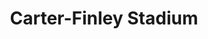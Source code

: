 ---
events:
- building: Carter-Finley Stadium
  categories: carter-finley-stadium
  description: Ted Brown becomes the first African American named an All-American
    in football. In 2012 he was inducted into the NC State Athletics Hall of Fame.
  event_decade: '1970'
  event_id: '17'
  excerpt: Ted Brown becomes the first African American named an All-American in football.
    In 2012 he was inducted into the NC State Athletics Hall of Fame.
  image id (orig): 0009158
  image_caption: N. C. State football player Ted Brown running with football
  image_id: 0009158
  image_link: https://d.lib.ncsu.edu/collections/catalog/0009158
  start_date: 01/01/1978
  title: First African American football All-American
  year: '1978'
- audio_id: sa-rwb-024
  building: Carter-Finley Stadium
  categories: carter-finley-stadium
  description: Kedrick Lowery was elected Leader of the Pack (which had replaced the
    homecoming queen competition). Lowery was the first African American male to be
    honored with the title. Lowery was a member of Omega Psi Phi Fraternity and Alpha
    Kappa Psi Professional Business Fraternity.
  event_decade: '1990'
  event_id: '59'
  excerpt: Kedrick Lowery was elected Leader of the Pack (which had replaced the homecoming
    queen competition). Lowery was the first African American male to be honored with
    the title. Lowery was a member of Omega Psi Phi Fraternity and Alpha Kappa Psi
    Professional Business Fraternity.
  image id (orig): 0011599
  image_caption: Aerial view of Carter-Finley stadium during a football game
  image_id: 0011599
  image_link: https://d.lib.ncsu.edu/collections/catalog/0011599
  redirect_from: /events/44/index.html
  start_date: 01/01/1991
  title: First African American Male Voted Leader of The Pack
  year: '1991'
- audio_id: sa-rwb-014
  building: Carter-Finley Stadium
  categories: carter-finley-stadium
  description: Mary Evelyn Porterfield was elected as the first African American Miss
    NCSU. In an interview with the Technician following her selection as homecoming
    queen, Porterfield stated, "If I had been the first black homecoming queen ever
    at a university of this size, I think it would have weighed much more heavily
    on my emotions, but to me, by this time, it seems as ordinary as would have been
    any selection. I think State is three years behind in the trend . . . I realize
    that this is a victory for the blacks on campus, and particularly for the black
    female."
  event_decade: '1970'
  event_id: '67'
  excerpt: Mary Evelyn Porterfield was elected as the first African American Miss
    NCSU. In an interview with the Technician following her selection as homecoming
    queen, Porterfield stated, "If I had been the first black homecoming queen ever
    at a university of this size, I think it would have weighed much more heavily
    on my emotions, but to me, by this time, it seems as ordinary as would have been
    any selection. I think State is three years behind in the trend . . . I realize
    that this is a victory for the blacks on campus, and particularly for the black
    female."
  image id (orig): ua023_024-001-bx0013-023-001
  image_caption: Mary Porterfield, Miss Wolfpack 1971
  image_id: ua023_024-001-bx0013-023-001
  image_link: https://d.lib.ncsu.edu/collections/catalog/ua023_024-001-bx0013-023-001
  redirect_from: /events/36/index.html
  start_date: 01/01/1970
  title: First African American Miss NCSU
  year: '1970'
- building: Carter-Finley Stadium
  categories: carter-finley-stadium
  description: Willie Burden and Charley Young became the first African Americans
    to receive football scholarships as incoming freshmen.
  event_decade: '1970'
  event_id: '76'
  excerpt: Willie Burden and Charley Young became the first African Americans to receive
    football scholarships as incoming freshmen.
  image id (orig): ua023_004-005-am0032-000-027
  image_caption: Willie Burden, North Carolina State running back, 1971-1973
  image_id: ua023_004-005-am0032-000-027
  image_link: https://d.lib.ncsu.edu/collections/catalog/ua023_004-005-am0032-000-027
  redirect_from: /events/24/index.html
  start_date: 1/1/1970
  title: First African American Recipients of Full Football Scholarships
  year: '1970'
- audio_id: sa-rwb-012
  building: Carter-Finley Stadium
  categories: carter-finley-stadium
  description: Clyde Chesney became the first African American to receive a football
    scholarship.
  event_decade: '1960'
  event_id: '80'
  excerpt: Clyde Chesney became the first African American to receive a football scholarship.
  image id (orig): ua023_004-005-am0033-000-011
  image_caption: Clyde Chesney, North Carolina State defensive linebacker, 1969-1971
  image_id: ua023_004-005-am0033-000-011
  image_link: https://d.lib.ncsu.edu/collections/catalog/ua023_004-005-am0033-000-011
  redirect_from: /events/20/index.html
  start_date: 01/01/1969
  title: First African American Football Scholarship Recipient
  year: '1969'
- audio_id: sa-rwb-007
  building: Carter-Finley Stadium
  categories: carter-finley-stadium
  description: Marcus Martin became the first African American player to join the
    football team.
  event_decade: '1960'
  event_id: '83'
  excerpt: Marcus Martin became the first African American player to join the football
    team.
  image id (orig): ua023_004-005-am0038-000-028
  image_caption: Marcus Martin, North Carolina State defensive back, 1967-1969
  image_id: ua023_004-005-am0038-000-028
  image_link: https://d.lib.ncsu.edu/collections/catalog/ua023_004-005-am0038-000-028
  redirect_from: /events/17/index.html
  start_date: 1/1/1967
  title: First African American Football Player
  year: '1967'
lat: '35.800804'
layout: post
leafleticon: /demostite/assets/leaflet/img/group.svg
lng: '-78.719482'
order: 34
permalink: places/carter-finley-stadium/
place: carter-finley-stadium
route:
  code: Ok
  routes:
  - distance: 5726.263
    duration: 4056.579
    geometry:
      coordinates:
      - - -78.718299
        - 35.801533
      - - -78.718335
        - 35.801571
      - - -78.71854
        - 35.801771
      - - -78.718806
        - 35.801996
      - - -78.719041
        - 35.802204
      - - -78.718899
        - 35.802302
      - - -78.718742
        - 35.802401
      - - -78.718612
        - 35.802342
      - - -78.71852
        - 35.802329
      - - -78.718398
        - 35.802313
      - - -78.718225
        - 35.80232
      - - -78.717749
        - 35.802338
      - - -78.717684
        - 35.802341
      - - -78.717518
        - 35.802347
      - - -78.717466
        - 35.802349
      - - -78.717245
        - 35.802358
      - - -78.717084
        - 35.802364
      - - -78.716921
        - 35.802359
      - - -78.716643
        - 35.802355
      - - -78.715796
        - 35.802442
      - - -78.715099
        - 35.802514
      - - -78.71474
        - 35.802516
      - - -78.714509
        - 35.802518
      - - -78.713651
        - 35.802489
      - - -78.711939
        - 35.802435
      - - -78.711543
        - 35.802422
      - - -78.711097
        - 35.802407
      - - -78.710745
        - 35.802372
      - - -78.710319
        - 35.802329
      - - -78.709532
        - 35.802134
      - - -78.709428
        - 35.802108
      - - -78.709119
        - 35.802016
      - - -78.708932
        - 35.80196
      - - -78.708894
        - 35.801949
      - - -78.708802
        - 35.801933
      - - -78.708463
        - 35.801876
      - - -78.708297
        - 35.801867
      - - -78.707876
        - 35.801844
      - - -78.707819
        - 35.801844
      - - -78.707325
        - 35.801817
      - - -78.70736
        - 35.80138
      - - -78.707371
        - 35.801279
      - - -78.707389
        - 35.801097
      - - -78.707434
        - 35.800661
      - - -78.706654
        - 35.800524
      - - -78.706189
        - 35.800493
      - - -78.705927
        - 35.800475
      - - -78.705206
        - 35.800427
      - - -78.705092
        - 35.800419
      - - -78.705092
        - 35.800188
      - - -78.705091
        - 35.7987
      - - -78.70509
        - 35.798489
      - - -78.70509
        - 35.798111
      - - -78.705091
        - 35.797918
      - - -78.705047
        - 35.797918
      - - -78.704993
        - 35.797909
      - - -78.704993
        - 35.797798
      - - -78.704893
        - 35.79772
      - - -78.704827
        - 35.797669
      - - -78.70469
        - 35.797585
      - - -78.704665
        - 35.797571
      - - -78.704665
        - 35.797421
      - - -78.704665
        - 35.797249
      - - -78.704666
        - 35.797042
      - - -78.704666
        - 35.796833
      - - -78.704667
        - 35.796475
      - - -78.704667
        - 35.796407
      - - -78.70454
        - 35.796377
      - - -78.704394
        - 35.796356
      - - -78.704305
        - 35.796356
      - - -78.704258
        - 35.796375
      - - -78.704214
        - 35.796376
      - - -78.704157
        - 35.79637
      - - -78.704111
        - 35.796348
      - - -78.703985
        - 35.796349
      - - -78.703796
        - 35.79637
      - - -78.703773
        - 35.79627
      - - -78.703749
        - 35.796168
      - - -78.703741
        - 35.796125
      - - -78.703756
        - 35.79608
      - - -78.703773
        - 35.796055
      - - -78.703711
        - 35.796024
      - - -78.703655
        - 35.796015
      - - -78.703611
        - 35.796024
      - - -78.703567
        - 35.796033
      - - -78.703477
        - 35.795731
      - - -78.70341
        - 35.795753
      - - -78.703312
        - 35.795779
      - - -78.703219
        - 35.795769
      - - -78.703166
        - 35.795735
      - - -78.703075
        - 35.795658
      - - -78.702937
        - 35.795342
      - - -78.702059
        - 35.795481
      - - -78.701839
        - 35.795513
      - - -78.701212
        - 35.795567
      - - -78.700722
        - 35.795628
      - - -78.700151
        - 35.795675
      - - -78.699703
        - 35.795704
      - - -78.699538
        - 35.795711
      - - -78.699272
        - 35.795722
      - - -78.698637
        - 35.795738
      - - -78.6981
        - 35.79574
      - - -78.697458
        - 35.795726
      - - -78.696841
        - 35.795693
      - - -78.696735
        - 35.795687
      - - -78.69657
        - 35.795677
      - - -78.696431
        - 35.795669
      - - -78.696354
        - 35.795662
      - - -78.695835
        - 35.795615
      - - -78.695023
        - 35.795504
      - - -78.694722
        - 35.795454
      - - -78.693727
        - 35.795271
      - - -78.693712
        - 35.795268
      - - -78.693641
        - 35.795254
      - - -78.693514
        - 35.795229
      - - -78.692831
        - 35.795097
      - - -78.692129
        - 35.794962
      - - -78.691543
        - 35.794837
      - - -78.691245
        - 35.794774
      - - -78.691041
        - 35.794783
      - - -78.690892
        - 35.794754
      - - -78.690819
        - 35.794739
      - - -78.6903
        - 35.79464
      - - -78.689619
        - 35.79451
      - - -78.689572
        - 35.794501
      - - -78.689018
        - 35.794401
      - - -78.688997
        - 35.794397
      - - -78.688903
        - 35.794381
      - - -78.688805
        - 35.794363
      - - -78.68866
        - 35.794339
      - - -78.68863
        - 35.794334
      - - -78.687757
        - 35.794193
      - - -78.687589
        - 35.794166
      - - -78.687358
        - 35.794129
      - - -78.687161
        - 35.794098
      - - -78.686591
        - 35.794006
      - - -78.685716
        - 35.793865
      - - -78.685679
        - 35.793859
      - - -78.685287
        - 35.79379
      - - -78.685202
        - 35.793772
      - - -78.685115
        - 35.793749
      - - -78.685028
        - 35.793723
      - - -78.684928
        - 35.793691
      - - -78.684836
        - 35.793657
      - - -78.684748
        - 35.793623
      - - -78.684635
        - 35.793573
      - - -78.684542
        - 35.793524
      - - -78.684514
        - 35.793509
      - - -78.684381
        - 35.793431
      - - -78.684288
        - 35.793379
      - - -78.684238
        - 35.793353
      - - -78.684063
        - 35.793259
      - - -78.684044
        - 35.793249
      - - -78.68403
        - 35.793242
      - - -78.684
        - 35.793226
      - - -78.683876
        - 35.793164
      - - -78.683772
        - 35.793112
      - - -78.683639
        - 35.793041
      - - -78.683564
        - 35.793003
      - - -78.682618
        - 35.792507
      - - -78.681926
        - 35.792113
      - - -78.681701
        - 35.791981
      - - -78.681383
        - 35.791794
      - - -78.681075
        - 35.791613
      - - -78.680718
        - 35.791403
      - - -78.68049
        - 35.791269
      - - -78.680309
        - 35.791163
      - - -78.680025
        - 35.790977
      - - -78.679914
        - 35.790906
      - - -78.679787
        - 35.790826
      - - -78.679575
        - 35.790691
      - - -78.679537
        - 35.790671
      - - -78.679408
        - 35.790602
      - - -78.679294
        - 35.790513
      - - -78.679337
        - 35.790477
      - - -78.679296
        - 35.790448
      - - -78.679247
        - 35.790399
      - - -78.679216
        - 35.790356
      - - -78.679197
        - 35.790313
      - - -78.679179
        - 35.790224
      - - -78.679134
        - 35.79022
      - - -78.679085
        - 35.79021
      - - -78.679048
        - 35.790198
      - - -78.679019
        - 35.790229
      - - -78.678998
        - 35.790241
      - - -78.678981
        - 35.790246
      - - -78.678959
        - 35.790243
      - - -78.678882
        - 35.790216
      - - -78.678827
        - 35.790187
      - - -78.678582
        - 35.790068
      - - -78.678481
        - 35.790034
      - - -78.678332
        - 35.789988
      - - -78.678163
        - 35.789943
      - - -78.677873
        - 35.789879
      - - -78.677531
        - 35.789803
      - - -78.677229
        - 35.789726
      - - -78.676906
        - 35.78965
      - - -78.676487
        - 35.789549
      - - -78.676256
        - 35.789495
      - - -78.676208
        - 35.789478
      - - -78.67614
        - 35.789448
      - - -78.676092
        - 35.789406
      - - -78.67608
        - 35.789321
      - - -78.676025
        - 35.789318
      - - -78.67596
        - 35.789301
      - - -78.675911
        - 35.789284
      - - -78.675869
        - 35.789323
      - - -78.675835
        - 35.789346
      - - -78.675798
        - 35.78936
      - - -78.675665
        - 35.789363
      - - -78.675538
        - 35.789336
      - - -78.675326
        - 35.789278
      - - -78.675282
        - 35.789267
      - - -78.675143
        - 35.789235
      - - -78.675098
        - 35.789223
      - - -78.675045
        - 35.78921
      - - -78.674984
        - 35.789175
      - - -78.674696
        - 35.789106
      - - -78.674585
        - 35.789095
      - - -78.674555
        - 35.789073
      - - -78.674454
        - 35.789053
      - - -78.674337
        - 35.789032
      - - -78.673404
        - 35.788837
      - - -78.673375
        - 35.788821
      - - -78.673336
        - 35.788772
      - - -78.67333
        - 35.788744
      - - -78.673326
        - 35.788723
      - - -78.673322
        - 35.78871
      - - -78.673319
        - 35.7887
      - - -78.673311
        - 35.788691
      - - -78.67327
        - 35.788666
      - - -78.673224
        - 35.788638
      - - -78.673184
        - 35.788679
      - - -78.673156
        - 35.788689
      - - -78.673107
        - 35.788682
      - - -78.672904
        - 35.788641
      - - -78.672166
        - 35.788475
      - - -78.67207
        - 35.788458
      - - -78.671967
        - 35.78841
      - - -78.671417
        - 35.78829
      - - -78.671318
        - 35.788263
      - - -78.671238
        - 35.788234
      - - -78.670885
        - 35.788158
      - - -78.670757
        - 35.788132
      - - -78.67052
        - 35.788083
      - - -78.67017
        - 35.78799
      - - -78.670046
        - 35.78796
      - - -78.669954
        - 35.787933
      - - -78.669893
        - 35.787916
      - - -78.669783
        - 35.787885
      - - -78.669611
        - 35.78784
      - - -78.669561
        - 35.787792
      - - -78.669543
        - 35.787779
      - - -78.669507
        - 35.787765
      - - -78.669473
        - 35.787755
      - - -78.669143
        - 35.787669
      - - -78.669087
        - 35.787656
      - - -78.669065
        - 35.787643
      - - -78.669065
        - 35.787623
      - - -78.669077
        - 35.787564
      - - -78.669096
        - 35.7875
      - - -78.669163
        - 35.787278
      - - -78.669187
        - 35.787205
      - - -78.669244
        - 35.787048
      - - -78.669345
        - 35.787059
      - - -78.669361
        - 35.787063
      - - -78.669384
        - 35.787072
      - - -78.669415
        - 35.787088
      - - -78.669454
        - 35.787114
      - - -78.669481
        - 35.787129
      - - -78.669511
        - 35.787137
      - - -78.66956
        - 35.787143
      - - -78.669594
        - 35.78715
      - - -78.669725
        - 35.787176
      - - -78.669779
        - 35.787189
      - - -78.670106
        - 35.787266
      - - -78.67036
        - 35.787325
      - - -78.670412
        - 35.787336
      - - -78.670458
        - 35.787345
      - - -78.670485
        - 35.787326
      type: LineString
    legs:
    - admins:
      - iso_3166_1: US
        iso_3166_1_alpha3: USA
      distance: 5726.263
      duration: 4056.579
      steps:
      - distance: 135.264
        driving_side: right
        duration: 95.256
        geometry:
          coordinates:
          - - -78.718299
            - 35.801533
          - - -78.718335
            - 35.801571
          - - -78.71854
            - 35.801771
          - - -78.718806
            - 35.801996
          - - -78.719041
            - 35.802204
          - - -78.718899
            - 35.802302
          - - -78.718742
            - 35.802401
          type: LineString
        intersections:
        - admin_index: 0
          bearings:
          - 321
          classes:
          - restricted
          duration: 82.58
          entry:
          - true
          geometry_index: 0
          is_urban: false
          location:
          - -78.718299
          - 35.801533
          mapbox_streets_v8:
            class: service
          out: 0
          weight: 82.577
        - admin_index: 0
          bearings:
          - 52
          - 230
          classes:
          - restricted
          entry:
          - true
          - false
          geometry_index: 5
          in: 1
          is_urban: false
          location:
          - -78.718899
          - 35.802302
          mapbox_streets_v8:
            class: service
          out: 0
        maneuver:
          bearing_after: 321
          bearing_before: 0
          instruction: Walk northwest.
          location:
          - -78.718299
          - 35.801533
          type: depart
        mode: walking
        name: ''
        weight: 145.957
      - distance: 1043
        driving_side: right
        duration: 736.507
        geometry:
          coordinates:
          - - -78.718742
            - 35.802401
          - - -78.718612
            - 35.802342
          - - -78.71852
            - 35.802329
          - - -78.718398
            - 35.802313
          - - -78.718225
            - 35.80232
          - - -78.717749
            - 35.802338
          - - -78.717684
            - 35.802341
          - - -78.717518
            - 35.802347
          - - -78.717466
            - 35.802349
          - - -78.717245
            - 35.802358
          - - -78.717084
            - 35.802364
          - - -78.716921
            - 35.802359
          - - -78.716643
            - 35.802355
          - - -78.715796
            - 35.802442
          - - -78.715099
            - 35.802514
          - - -78.71474
            - 35.802516
          - - -78.714509
            - 35.802518
          - - -78.713651
            - 35.802489
          - - -78.711939
            - 35.802435
          - - -78.711543
            - 35.802422
          - - -78.711097
            - 35.802407
          - - -78.710745
            - 35.802372
          - - -78.710319
            - 35.802329
          - - -78.709532
            - 35.802134
          - - -78.709428
            - 35.802108
          - - -78.709119
            - 35.802016
          - - -78.708932
            - 35.80196
          - - -78.708894
            - 35.801949
          - - -78.708802
            - 35.801933
          - - -78.708463
            - 35.801876
          - - -78.708297
            - 35.801867
          - - -78.707876
            - 35.801844
          - - -78.707819
            - 35.801844
          - - -78.707325
            - 35.801817
          type: LineString
        intersections:
        - admin_index: 0
          bearings:
          - 117
          - 232
          duration: 15.493
          entry:
          - true
          - false
          geometry_index: 6
          in: 1
          is_urban: false
          location:
          - -78.718742
          - 35.802401
          mapbox_streets_v8:
            class: street
          out: 0
          turn_weight: 5
          weight: 20.493
        - admin_index: 0
          bearings:
          - 96
          - 288
          duration: 19.014
          entry:
          - true
          - false
          geometry_index: 8
          in: 1
          is_urban: false
          location:
          - -78.71852
          - 35.802329
          mapbox_streets_v8:
            class: street
          out: 0
          weight: 19.014
        - admin_index: 0
          bearings:
          - 87
          - 267
          duration: 30.282
          entry:
          - true
          - false
          geometry_index: 10
          in: 1
          is_urban: false
          location:
          - -78.718225
          - 35.80232
          mapbox_streets_v8:
            class: street
          out: 0
          weight: 30.282
        - admin_index: 0
          bearings:
          - 87
          - 267
          duration: 4.225
          entry:
          - true
          - false
          geometry_index: 11
          in: 1
          is_urban: false
          location:
          - -78.717749
          - 35.802338
          mapbox_streets_v8:
            class: street
          out: 0
          weight: 4.225
        - admin_index: 0
          bearings:
          - 87
          - 267
          duration: 10.563
          entry:
          - true
          - false
          geometry_index: 12
          in: 1
          is_urban: false
          location:
          - -78.717684
          - 35.802341
          mapbox_streets_v8:
            class: street
          out: 0
          weight: 10.563
        - admin_index: 0
          bearings:
          - 87
          - 267
          duration: 3.521
          entry:
          - true
          - false
          geometry_index: 13
          in: 1
          is_urban: false
          location:
          - -78.717518
          - 35.802347
          mapbox_streets_v8:
            class: street
          out: 0
          weight: 3.521
        - admin_index: 0
          bearings:
          - 87
          - 267
          duration: 14.085
          entry:
          - true
          - false
          geometry_index: 14
          in: 1
          is_urban: false
          location:
          - -78.717466
          - 35.802349
          mapbox_streets_v8:
            class: street
          out: 0
          weight: 14.085
        - admin_index: 0
          bearings:
          - 88
          - 267
          duration: 21.423
          entry:
          - true
          - false
          geometry_index: 15
          in: 1
          is_urban: false
          location:
          - -78.717245
          - 35.802358
          mapbox_streets_v8:
            class: street
          out: 0
          turn_duration: 1
          turn_weight: 1
          weight: 21.423
        - admin_index: 0
          bearings:
          - 91
          - 272
          duration: 140.437
          entry:
          - true
          - false
          geometry_index: 17
          in: 1
          is_urban: false
          location:
          - -78.716921
          - 35.802359
          mapbox_streets_v8:
            class: street
          out: 0
          turn_duration: 1
          turn_weight: 1
          weight: 140.437
        - admin_index: 0
          bearings:
          - 89
          - 270
          duration: 203.521
          entry:
          - true
          - false
          geometry_index: 21
          in: 1
          is_urban: false
          location:
          - -78.71474
          - 35.802516
          mapbox_streets_v8:
            class: street
          out: 0
          weight: 203.521
        - admin_index: 0
          bearings:
          - 92
          - 272
          duration: 50.704
          entry:
          - true
          - false
          geometry_index: 25
          in: 1
          is_urban: false
          location:
          - -78.711543
          - 35.802422
          mapbox_streets_v8:
            class: street
          out: 0
          weight: 50.704
        - admin_index: 0
          bearings:
          - 97
          - 277
          duration: 79.577
          entry:
          - true
          - false
          geometry_index: 27
          in: 1
          is_urban: false
          location:
          - -78.710745
          - 35.802372
          mapbox_streets_v8:
            class: street
          out: 0
          weight: 79.577
        - admin_index: 0
          bearings:
          - 108
          - 287
          duration: 28.169
          entry:
          - true
          - false
          geometry_index: 29
          in: 1
          is_urban: false
          location:
          - -78.709532
          - 35.802134
          mapbox_streets_v8:
            class: street
          out: 0
          weight: 28.169
        - admin_index: 0
          bearings:
          - 110
          - 290
          duration: 12.676
          entry:
          - true
          - false
          geometry_index: 31
          in: 1
          is_urban: false
          location:
          - -78.709119
          - 35.802016
          mapbox_streets_v8:
            class: street
          out: 0
          weight: 12.676
        - admin_index: 0
          bearings:
          - 104
          - 290
          duration: 8.451
          entry:
          - true
          - false
          geometry_index: 32
          in: 1
          is_urban: false
          location:
          - -78.708932
          - 35.80196
          mapbox_streets_v8:
            class: street
          out: 0
          weight: 8.451
        - admin_index: 0
          bearings:
          - 102
          - 284
          duration: 32.394
          entry:
          - true
          - false
          geometry_index: 34
          in: 1
          is_urban: false
          location:
          - -78.708802
          - 35.801933
          mapbox_streets_v8:
            class: street
          out: 0
          weight: 32.394
        - admin_index: 0
          bearings:
          - 94
          - 274
          duration: 30.282
          entry:
          - true
          - false
          geometry_index: 36
          in: 1
          is_urban: false
          location:
          - -78.708297
          - 35.801867
          mapbox_streets_v8:
            class: street
          out: 0
          weight: 30.282
        - admin_index: 0
          bearings:
          - 94
          - 273
          entry:
          - true
          - false
          geometry_index: 38
          in: 1
          is_urban: false
          location:
          - -78.707819
          - 35.801844
          mapbox_streets_v8:
            class: street
          out: 0
        maneuver:
          bearing_after: 117
          bearing_before: 52
          instruction: Turn right onto Westchase Boulevard.
          location:
          - -78.718742
          - 35.802401
          modifier: right
          type: end of road
        mode: walking
        name: Westchase Boulevard
        weight: 741.507
      - distance: 129
        driving_side: right
        duration: 90.845
        geometry:
          coordinates:
          - - -78.707325
            - 35.801817
          - - -78.70736
            - 35.80138
          - - -78.707371
            - 35.801279
          - - -78.707389
            - 35.801097
          - - -78.707434
            - 35.800661
          type: LineString
        intersections:
        - admin_index: 0
          bearings:
          - 184
          - 274
          duration: 34.507
          entry:
          - true
          - false
          geometry_index: 39
          in: 1
          is_urban: false
          location:
          - -78.707325
          - 35.801817
          mapbox_streets_v8:
            class: primary
          out: 0
          turn_weight: 5
          weight: 39.507
        - admin_index: 0
          bearings:
          - 4
          - 185
          duration: 7.746
          entry:
          - false
          - true
          geometry_index: 40
          in: 0
          is_urban: false
          location:
          - -78.70736
          - 35.80138
          mapbox_streets_v8:
            class: primary
          out: 1
          weight: 7.746
        - admin_index: 0
          bearings:
          - 5
          - 185
          duration: 14.085
          entry:
          - false
          - true
          geometry_index: 41
          in: 0
          is_urban: false
          location:
          - -78.707371
          - 35.801279
          mapbox_streets_v8:
            class: primary
          out: 1
          weight: 14.085
        - admin_index: 0
          bearings:
          - 5
          - 185
          entry:
          - false
          - true
          geometry_index: 42
          in: 0
          is_urban: false
          location:
          - -78.707389
          - 35.801097
          mapbox_streets_v8:
            class: primary
          out: 1
        maneuver:
          bearing_after: 184
          bearing_before: 94
          instruction: Turn right onto Blue Ridge Road.
          location:
          - -78.707325
          - 35.801817
          modifier: right
          type: turn
        mode: walking
        name: Blue Ridge Road
        weight: 95.845
      - distance: 214
        driving_side: right
        duration: 150.704
        geometry:
          coordinates:
          - - -78.707434
            - 35.800661
          - - -78.706654
            - 35.800524
          - - -78.706189
            - 35.800493
          - - -78.705927
            - 35.800475
          - - -78.705206
            - 35.800427
          - - -78.705092
            - 35.800419
          type: LineString
        intersections:
        - admin_index: 0
          bearings:
          - 5
          - 102
          duration: 50.704
          entry:
          - false
          - true
          geometry_index: 43
          in: 0
          is_urban: false
          location:
          - -78.707434
          - 35.800661
          mapbox_streets_v8:
            class: street_limited
          out: 1
          turn_weight: 5
          weight: 55.704
        - admin_index: 0
          bearings:
          - 95
          - 282
          duration: 29.577
          entry:
          - true
          - false
          geometry_index: 44
          in: 1
          is_urban: false
          location:
          - -78.706654
          - 35.800524
          mapbox_streets_v8:
            class: street
          out: 0
          weight: 29.578
        - admin_index: 0
          bearings:
          - 95
          - 275
          duration: 16.901
          entry:
          - true
          - false
          geometry_index: 45
          in: 1
          is_urban: false
          location:
          - -78.706189
          - 35.800493
          mapbox_streets_v8:
            class: street
          out: 0
          weight: 16.901
        - admin_index: 0
          bearings:
          - 95
          - 275
          entry:
          - true
          - false
          geometry_index: 46
          in: 1
          is_urban: false
          location:
          - -78.705927
          - 35.800475
          mapbox_streets_v8:
            class: street
          out: 0
        maneuver:
          bearing_after: 102
          bearing_before: 185
          instruction: Turn left onto William Moore Drive.
          location:
          - -78.707434
          - 35.800661
          modifier: left
          type: turn
        mode: walking
        name: William Moore Drive
        weight: 155.704
      - distance: 277
        driving_side: right
        duration: 195.07
        geometry:
          coordinates:
          - - -78.705092
            - 35.800419
          - - -78.705092
            - 35.800188
          - - -78.705091
            - 35.7987
          - - -78.70509
            - 35.798489
          - - -78.70509
            - 35.798111
          - - -78.705091
            - 35.797918
          type: LineString
        intersections:
        - admin_index: 0
          bearings:
          - 180
          - 275
          duration: 134.507
          entry:
          - true
          - false
          geometry_index: 48
          in: 1
          is_urban: false
          location:
          - -78.705092
          - 35.800419
          mapbox_streets_v8:
            class: street
          out: 0
          weight: 134.507
        - admin_index: 0
          bearings:
          - 0
          - 180
          duration: 16.197
          entry:
          - false
          - true
          geometry_index: 50
          in: 0
          is_urban: false
          location:
          - -78.705091
          - 35.7987
          mapbox_streets_v8:
            class: street
          out: 1
          weight: 16.197
        - admin_index: 0
          bearings:
          - 0
          - 180
          duration: 29.578
          entry:
          - false
          - true
          geometry_index: 51
          in: 0
          is_urban: false
          location:
          - -78.70509
          - 35.798489
          mapbox_streets_v8:
            class: street
          out: 1
          weight: 29.578
        - admin_index: 0
          bearings:
          - 0
          - 180
          entry:
          - false
          - true
          geometry_index: 52
          in: 0
          is_urban: false
          location:
          - -78.70509
          - 35.798111
          mapbox_streets_v8:
            class: street
          out: 1
        maneuver:
          bearing_after: 180
          bearing_before: 95
          instruction: Turn right to stay on William Moore Drive.
          location:
          - -78.705092
          - 35.800419
          modifier: right
          type: continue
        mode: walking
        name: William Moore Drive
        weight: 195.07
      - distance: 9
        driving_side: right
        duration: 6.338
        geometry:
          coordinates:
          - - -78.705091
            - 35.797918
          - - -78.705047
            - 35.797918
          - - -78.704993
            - 35.797909
          type: LineString
        intersections:
        - admin_index: 0
          bearings:
          - 0
          - 90
          duration: 2.817
          entry:
          - false
          - true
          geometry_index: 53
          in: 0
          is_urban: false
          location:
          - -78.705091
          - 35.797918
          mapbox_streets_v8:
            class: service
          out: 1
          turn_weight: 5
          weight: 7.817
        - admin_index: 0
          bearings:
          - 102
          - 270
          entry:
          - true
          - false
          geometry_index: 54
          in: 1
          is_urban: false
          location:
          - -78.705047
          - 35.797918
          mapbox_streets_v8:
            class: service
          out: 0
        maneuver:
          bearing_after: 90
          bearing_before: 180
          instruction: Turn left onto the walkway.
          location:
          - -78.705091
          - 35.797918
          modifier: left
          type: turn
        mode: walking
        name: ''
        weight: 11.338
      - distance: 12
        driving_side: right
        duration: 8.451
        geometry:
          coordinates:
          - - -78.704993
            - 35.797909
          - - -78.704993
            - 35.797798
          type: LineString
        intersections:
        - admin_index: 0
          bearings:
          - 180
          - 282
          entry:
          - true
          - false
          geometry_index: 55
          in: 1
          is_urban: false
          location:
          - -78.704993
          - 35.797909
          mapbox_streets_v8:
            class: service
          out: 0
        maneuver:
          bearing_after: 180
          bearing_before: 102
          instruction: Turn right onto the walkway.
          location:
          - -78.704993
          - 35.797909
          modifier: right
          type: turn
        mode: walking
        name: ''
        weight: 8.451
      - distance: 39
        driving_side: right
        duration: 28.465
        geometry:
          coordinates:
          - - -78.704993
            - 35.797798
          - - -78.704893
            - 35.79772
          - - -78.704827
            - 35.797669
          - - -78.70469
            - 35.797585
          - - -78.704665
            - 35.797571
          type: LineString
        intersections:
        - admin_index: 0
          bearings:
          - 0
          - 134
          duration: 9.155
          entry:
          - false
          - true
          geometry_index: 56
          in: 0
          is_urban: false
          location:
          - -78.704993
          - 35.797798
          mapbox_streets_v8:
            class: service
          out: 1
          weight: 9.155
        - admin_index: 0
          bearings:
          - 134
          - 314
          entry:
          - true
          - false
          geometry_index: 57
          in: 1
          is_urban: false
          location:
          - -78.704893
          - 35.79772
          mapbox_streets_v8:
            class: service
          out: 0
          turn_duration: 1
          turn_weight: 1
        maneuver:
          bearing_after: 134
          bearing_before: 180
          instruction: Turn left onto the walkway.
          location:
          - -78.704993
          - 35.797798
          modifier: left
          type: turn
        mode: walking
        name: ''
        weight: 28.465
      - distance: 246
        driving_side: right
        duration: 175.24
        geometry:
          coordinates:
          - - -78.704665
            - 35.797571
          - - -78.704665
            - 35.797421
          - - -78.704665
            - 35.797249
          - - -78.704666
            - 35.797042
          - - -78.704666
            - 35.796833
          - - -78.704667
            - 35.796475
          - - -78.704667
            - 35.796407
          - - -78.70454
            - 35.796377
          - - -78.704394
            - 35.796356
          - - -78.704305
            - 35.796356
          - - -78.704258
            - 35.796375
          - - -78.704214
            - 35.796376
          - - -78.704157
            - 35.79637
          - - -78.704111
            - 35.796348
          - - -78.703985
            - 35.796349
          - - -78.703796
            - 35.79637
          - - -78.703773
            - 35.79627
          - - -78.703749
            - 35.796168
          - - -78.703741
            - 35.796125
          - - -78.703756
            - 35.79608
          - - -78.703773
            - 35.796055
          type: LineString
        intersections:
        - admin_index: 0
          bearings:
          - 180
          - 306
          duration: 11.972
          entry:
          - true
          - false
          geometry_index: 60
          in: 1
          is_urban: false
          location:
          - -78.704665
          - 35.797571
          mapbox_streets_v8:
            class: service
          out: 0
          weight: 11.972
        - admin_index: 0
          bearings:
          - 0
          - 180
          duration: 14.38
          entry:
          - false
          - true
          geometry_index: 61
          in: 0
          is_urban: false
          location:
          - -78.704665
          - 35.797421
          mapbox_streets_v8:
            class: service
          out: 1
          turn_duration: 1
          turn_weight: 1
          weight: 14.38
        - admin_index: 0
          bearings:
          - 0
          - 180
          duration: 16.197
          entry:
          - false
          - true
          geometry_index: 62
          in: 0
          is_urban: false
          location:
          - -78.704665
          - 35.797249
          mapbox_streets_v8:
            class: service
          out: 1
          weight: 16.197
        - admin_index: 0
          bearings:
          - 0
          - 180
          duration: 16.197
          entry:
          - false
          - true
          geometry_index: 63
          in: 0
          is_urban: false
          location:
          - -78.704666
          - 35.797042
          mapbox_streets_v8:
            class: service
          out: 1
          weight: 16.197
        - admin_index: 0
          bearings:
          - 0
          - 180
          duration: 28.169
          entry:
          - false
          - true
          geometry_index: 64
          in: 0
          is_urban: false
          location:
          - -78.704666
          - 35.796833
          mapbox_streets_v8:
            class: service
          out: 1
          weight: 28.169
        - admin_index: 0
          bearings:
          - 0
          - 180
          duration: 61.972
          entry:
          - false
          - true
          geometry_index: 65
          in: 0
          is_urban: false
          location:
          - -78.704667
          - 35.796475
          mapbox_streets_v8:
            class: service
          out: 1
          weight: 61.972
        - admin_index: 0
          bearings:
          - 169
          - 262
          duration: 7.747
          entry:
          - true
          - false
          geometry_index: 75
          in: 1
          is_urban: false
          location:
          - -78.703796
          - 35.79637
          mapbox_streets_v8:
            class: service
          out: 0
          weight: 7.747
        - admin_index: 0
          bearings:
          - 169
          - 349
          entry:
          - true
          - false
          geometry_index: 76
          in: 1
          is_urban: false
          location:
          - -78.703773
          - 35.79627
          mapbox_streets_v8:
            class: service
          out: 0
          turn_duration: 1
          turn_weight: 1
        maneuver:
          bearing_after: 180
          bearing_before: 126
          instruction: Turn right onto the walkway.
          location:
          - -78.704665
          - 35.797571
          modifier: right
          type: turn
        mode: walking
        name: ''
        weight: 175.24
      - distance: 20
        driving_side: right
        duration: 14.084
        geometry:
          coordinates:
          - - -78.703773
            - 35.796055
          - - -78.703711
            - 35.796024
          - - -78.703655
            - 35.796015
          - - -78.703611
            - 35.796024
          - - -78.703567
            - 35.796033
          type: LineString
        intersections:
        - admin_index: 0
          bearings:
          - 21
          - 119
          duration: 11.268
          entry:
          - false
          - true
          geometry_index: 80
          in: 0
          is_urban: false
          location:
          - -78.703773
          - 35.796055
          mapbox_streets_v8:
            class: service
          out: 1
          weight: 11.268
        - admin_index: 0
          bearings:
          - 76
          - 267
          entry:
          - true
          - false
          geometry_index: 83
          in: 1
          is_urban: false
          location:
          - -78.703611
          - 35.796024
          mapbox_streets_v8:
            class: service
          out: 0
        maneuver:
          bearing_after: 119
          bearing_before: 201
          instruction: Turn left onto the walkway.
          location:
          - -78.703773
          - 35.796055
          modifier: left
          type: turn
        mode: walking
        name: ''
        weight: 14.084
      - distance: 35
        driving_side: right
        duration: 24.648
        geometry:
          coordinates:
          - - -78.703567
            - 35.796033
          - - -78.703477
            - 35.795731
          type: LineString
        intersections:
        - admin_index: 0
          bearings:
          - 166
          - 256
          entry:
          - true
          - false
          geometry_index: 84
          in: 1
          is_urban: false
          location:
          - -78.703567
          - 35.796033
          mapbox_streets_v8:
            class: service
          out: 0
        maneuver:
          bearing_after: 166
          bearing_before: 76
          instruction: Turn right.
          location:
          - -78.703567
          - 35.796033
          modifier: right
          type: turn
        mode: walking
        name: ''
        weight: 24.648
      - distance: 30
        driving_side: right
        duration: 21.127
        geometry:
          coordinates:
          - - -78.703477
            - 35.795731
          - - -78.70341
            - 35.795753
          - - -78.703312
            - 35.795779
          - - -78.703219
            - 35.795769
          - - -78.703166
            - 35.795735
          type: LineString
        intersections:
        - admin_index: 0
          bearings:
          - 70
          - 346
          entry:
          - true
          - false
          geometry_index: 85
          in: 1
          is_urban: false
          location:
          - -78.703477
          - 35.795731
          mapbox_streets_v8:
            class: street
          out: 0
          turn_weight: 5
        maneuver:
          bearing_after: 70
          bearing_before: 166
          instruction: Turn left onto William Moore Drive.
          location:
          - -78.703477
          - 35.795731
          modifier: left
          type: turn
        mode: walking
        name: William Moore Drive
        weight: 26.127
      - distance: 49
        driving_side: right
        duration: 34.507
        geometry:
          coordinates:
          - - -78.703166
            - 35.795735
          - - -78.703075
            - 35.795658
          - - -78.702937
            - 35.795342
          type: LineString
        intersections:
        - admin_index: 0
          bearings:
          - 141
          - 289
          entry:
          - true
          - false
          geometry_index: 89
          in: 1
          is_urban: false
          location:
          - -78.703166
          - 35.795735
          mapbox_streets_v8:
            class: street_limited
          out: 0
        maneuver:
          bearing_after: 141
          bearing_before: 109
          instruction: Keep right to stay on William Moore Drive.
          location:
          - -78.703166
          - 35.795735
          modifier: slight right
          type: fork
        mode: walking
        name: William Moore Drive
        weight: 34.507
      - distance: 101
        driving_side: right
        duration: 71.127
        geometry:
          coordinates:
          - - -78.702937
            - 35.795342
          - - -78.702059
            - 35.795481
          - - -78.701839
            - 35.795513
          type: LineString
        intersections:
        - admin_index: 0
          bearings:
          - 79
          - 340
          entry:
          - true
          - false
          geometry_index: 91
          in: 1
          is_urban: false
          location:
          - -78.702937
          - 35.795342
          mapbox_streets_v8:
            class: primary
          out: 0
          turn_weight: 5
        maneuver:
          bearing_after: 79
          bearing_before: 160
          instruction: Turn left onto Hillsborough Street/NC 54.
          location:
          - -78.702937
          - 35.795342
          modifier: left
          type: turn
        mode: walking
        name: Hillsborough Street
        ref: NC 54
        weight: 76.127
      - distance: 2156.999
        driving_side: right
        duration: 1520.013
        geometry:
          coordinates:
          - - -78.701839
            - 35.795513
          - - -78.701212
            - 35.795567
          - - -78.700722
            - 35.795628
          - - -78.700151
            - 35.795675
          - - -78.699703
            - 35.795704
          - - -78.699538
            - 35.795711
          - - -78.699272
            - 35.795722
          - - -78.698637
            - 35.795738
          - - -78.6981
            - 35.79574
          - - -78.697458
            - 35.795726
          - - -78.696841
            - 35.795693
          - - -78.696735
            - 35.795687
          - - -78.69657
            - 35.795677
          - - -78.696431
            - 35.795669
          - - -78.696354
            - 35.795662
          - - -78.695835
            - 35.795615
          - - -78.695023
            - 35.795504
          - - -78.694722
            - 35.795454
          - - -78.693727
            - 35.795271
          - - -78.693712
            - 35.795268
          - - -78.693641
            - 35.795254
          - - -78.693514
            - 35.795229
          - - -78.692831
            - 35.795097
          - - -78.692129
            - 35.794962
          - - -78.691543
            - 35.794837
          - - -78.691245
            - 35.794774
          - - -78.691041
            - 35.794783
          - - -78.690892
            - 35.794754
          - - -78.690819
            - 35.794739
          - - -78.6903
            - 35.79464
          - - -78.689619
            - 35.79451
          - - -78.689572
            - 35.794501
          - - -78.689018
            - 35.794401
          - - -78.688997
            - 35.794397
          - - -78.688903
            - 35.794381
          - - -78.688805
            - 35.794363
          - - -78.68866
            - 35.794339
          - - -78.68863
            - 35.794334
          - - -78.687757
            - 35.794193
          - - -78.687589
            - 35.794166
          - - -78.687358
            - 35.794129
          - - -78.687161
            - 35.794098
          - - -78.686591
            - 35.794006
          - - -78.685716
            - 35.793865
          - - -78.685679
            - 35.793859
          - - -78.685287
            - 35.79379
          - - -78.685202
            - 35.793772
          - - -78.685115
            - 35.793749
          - - -78.685028
            - 35.793723
          - - -78.684928
            - 35.793691
          - - -78.684836
            - 35.793657
          - - -78.684748
            - 35.793623
          - - -78.684635
            - 35.793573
          - - -78.684542
            - 35.793524
          - - -78.684514
            - 35.793509
          - - -78.684381
            - 35.793431
          - - -78.684288
            - 35.793379
          - - -78.684238
            - 35.793353
          - - -78.684063
            - 35.793259
          - - -78.684044
            - 35.793249
          - - -78.68403
            - 35.793242
          - - -78.684
            - 35.793226
          - - -78.683876
            - 35.793164
          - - -78.683772
            - 35.793112
          - - -78.683639
            - 35.793041
          - - -78.683564
            - 35.793003
          - - -78.682618
            - 35.792507
          - - -78.681926
            - 35.792113
          - - -78.681701
            - 35.791981
          - - -78.681383
            - 35.791794
          - - -78.681075
            - 35.791613
          - - -78.680718
            - 35.791403
          - - -78.68049
            - 35.791269
          - - -78.680309
            - 35.791163
          - - -78.680025
            - 35.790977
          - - -78.679914
            - 35.790906
          - - -78.679787
            - 35.790826
          - - -78.679575
            - 35.790691
          - - -78.679537
            - 35.790671
          - - -78.679408
            - 35.790602
          type: LineString
        intersections:
        - admin_index: 0
          bearings:
          - 84
          - 260
          duration: 147.183
          entry:
          - true
          - false
          geometry_index: 93
          in: 1
          is_urban: false
          location:
          - -78.701839
          - 35.795513
          mapbox_streets_v8:
            class: primary
          out: 0
          weight: 147.183
        - admin_index: 0
          bearings:
          - 87
          - 267
          duration: 202.817
          entry:
          - true
          - false
          geometry_index: 98
          in: 1
          is_urban: false
          location:
          - -78.699538
          - 35.795711
          mapbox_streets_v8:
            class: primary
          out: 0
          weight: 202.817
        - admin_index: 0
          bearings:
          - 96
          - 275
          duration: 171.127
          entry:
          - true
          - false
          geometry_index: 107
          in: 1
          is_urban: false
          location:
          - -78.696354
          - 35.795662
          mapbox_streets_v8:
            class: primary
          out: 0
          weight: 171.127
        - admin_index: 0
          bearings:
          - 104
          - 283
          duration: 174.648
          entry:
          - true
          - false
          geometry_index: 112
          in: 1
          is_urban: true
          location:
          - -78.693712
          - 35.795268
          mapbox_streets_v8:
            class: primary
          out: 0
          weight: 174.648
        - admin_index: 0
          bearings:
          - 104
          - 269
          duration: 14.789
          entry:
          - true
          - false
          geometry_index: 119
          in: 1
          is_urban: true
          location:
          - -78.691041
          - 35.794783
          mapbox_streets_v8:
            class: primary
          out: 0
          weight: 14.789
        - admin_index: 0
          bearings:
          - 103
          - 284
          duration: 33.803
          entry:
          - true
          - false
          geometry_index: 121
          in: 1
          is_urban: true
          location:
          - -78.690819
          - 35.794739
          mapbox_streets_v8:
            class: primary
          out: 0
          weight: 33.803
        - admin_index: 0
          bearings:
          - 103
          - 283
          duration: 44.366
          entry:
          - true
          - false
          geometry_index: 122
          in: 1
          is_urban: true
          location:
          - -78.6903
          - 35.79464
          mapbox_streets_v8:
            class: primary
          out: 0
          weight: 44.366
        - admin_index: 0
          bearings:
          - 103
          - 283
          duration: 40.845
          entry:
          - true
          - false
          geometry_index: 123
          in: 1
          is_urban: true
          location:
          - -78.689619
          - 35.79451
          mapbox_streets_v8:
            class: primary
          out: 0
          weight: 40.845
        - admin_index: 0
          bearings:
          - 102
          - 283
          duration: 6.338
          entry:
          - true
          - false
          geometry_index: 126
          in: 1
          is_urban: true
          location:
          - -78.688997
          - 35.794397
          mapbox_streets_v8:
            class: primary
          out: 0
          weight: 6.338
        - admin_index: 0
          bearings:
          - 103
          - 282
          duration: 6.338
          entry:
          - true
          - false
          geometry_index: 127
          in: 1
          is_urban: true
          location:
          - -78.688903
          - 35.794381
          mapbox_streets_v8:
            class: primary
          out: 0
          weight: 6.338
        - admin_index: 0
          bearings:
          - 102
          - 283
          duration: 9.155
          entry:
          - true
          - false
          geometry_index: 128
          in: 1
          is_urban: true
          location:
          - -78.688805
          - 35.794363
          mapbox_streets_v8:
            class: primary
          out: 0
          weight: 9.155
        - admin_index: 0
          bearings:
          - 101
          - 282
          duration: 58.451
          entry:
          - true
          - false
          geometry_index: 129
          in: 1
          is_urban: true
          location:
          - -78.68866
          - 35.794339
          mapbox_streets_v8:
            class: primary
          out: 0
          weight: 58.451
        - admin_index: 0
          bearings:
          - 101
          - 281
          duration: 10.563
          entry:
          - true
          - false
          geometry_index: 131
          in: 1
          is_urban: true
          location:
          - -78.687757
          - 35.794193
          mapbox_streets_v8:
            class: primary
          out: 0
          weight: 10.563
        - admin_index: 0
          bearings:
          - 101
          - 281
          duration: 14.789
          entry:
          - true
          - false
          geometry_index: 132
          in: 1
          is_urban: true
          location:
          - -78.687589
          - 35.794166
          mapbox_streets_v8:
            class: primary
          out: 0
          weight: 14.789
        - admin_index: 0
          bearings:
          - 101
          - 281
          duration: 12.676
          entry:
          - true
          - false
          geometry_index: 133
          in: 1
          is_urban: true
          location:
          - -78.687358
          - 35.794129
          mapbox_streets_v8:
            class: primary
          out: 0
          weight: 12.676
        - admin_index: 0
          bearings:
          - 101
          - 281
          duration: 36.62
          entry:
          - true
          - false
          geometry_index: 134
          in: 1
          is_urban: true
          location:
          - -78.687161
          - 35.794098
          mapbox_streets_v8:
            class: primary
          out: 0
          weight: 36.62
        - admin_index: 0
          bearings:
          - 101
          - 281
          duration: 57.042
          entry:
          - true
          - false
          geometry_index: 135
          in: 1
          is_urban: true
          location:
          - -78.686591
          - 35.794006
          mapbox_streets_v8:
            class: primary
          out: 0
          weight: 57.042
        - admin_index: 0
          bearings:
          - 102
          - 281
          duration: 39.437
          entry:
          - true
          - false
          geometry_index: 136
          in: 1
          is_urban: true
          location:
          - -78.685716
          - 35.793865
          mapbox_streets_v8:
            class: primary
          out: 0
          weight: 39.437
        - admin_index: 0
          bearings:
          - 111
          - 285
          duration: 12.676
          entry:
          - true
          - false
          geometry_index: 140
          in: 1
          is_urban: true
          location:
          - -78.685115
          - 35.793749
          mapbox_streets_v8:
            class: primary
          out: 0
          weight: 12.676
        - admin_index: 0
          bearings:
          - 116
          - 291
          duration: 30.282
          entry:
          - true
          - false
          geometry_index: 142
          in: 1
          is_urban: true
          location:
          - -78.684928
          - 35.793691
          mapbox_streets_v8:
            class: primary
          out: 0
          weight: 30.282
        - admin_index: 0
          bearings:
          - 126
          - 301
          duration: 10.563
          entry:
          - true
          - false
          geometry_index: 147
          in: 1
          is_urban: true
          location:
          - -78.684514
          - 35.793509
          mapbox_streets_v8:
            class: primary
          out: 0
          weight: 10.563
        - admin_index: 0
          bearings:
          - 125
          - 306
          duration: 8.042
          entry:
          - true
          - false
          geometry_index: 148
          in: 1
          is_urban: true
          location:
          - -78.684381
          - 35.793431
          mapbox_streets_v8:
            class: primary
          out: 0
          turn_duration: 1
          turn_weight: 1
          weight: 8.042
        - admin_index: 0
          bearings:
          - 123
          - 305
          duration: 16.901
          entry:
          - true
          - false
          geometry_index: 149
          in: 1
          is_urban: true
          location:
          - -78.684288
          - 35.793379
          mapbox_streets_v8:
            class: primary
          out: 0
          weight: 16.901
        - admin_index: 0
          bearings:
          - 123
          - 303
          duration: 1.408
          entry:
          - true
          - false
          geometry_index: 151
          in: 1
          is_urban: true
          location:
          - -78.684063
          - 35.793259
          mapbox_streets_v8:
            class: primary
          out: 0
          weight: 1.408
        - admin_index: 0
          bearings:
          - 122
          - 303
          duration: 0.704
          entry:
          - true
          - false
          geometry_index: 152
          in: 1
          is_urban: true
          location:
          - -78.684044
          - 35.793249
          mapbox_streets_v8:
            class: primary
          out: 0
          weight: 0.704
        - admin_index: 0
          bearings:
          - 122
          - 302
          duration: 11.268
          entry:
          - true
          - false
          geometry_index: 153
          in: 1
          is_urban: true
          location:
          - -78.68403
          - 35.793242
          mapbox_streets_v8:
            class: primary
          out: 0
          weight: 11.268
        - admin_index: 0
          bearings:
          - 122
          - 302
          duration: 7.747
          entry:
          - true
          - false
          geometry_index: 155
          in: 1
          is_urban: true
          location:
          - -78.683876
          - 35.793164
          mapbox_streets_v8:
            class: primary
          out: 0
          weight: 7.747
        - admin_index: 0
          bearings:
          - 123
          - 302
          duration: 9.859
          entry:
          - true
          - false
          geometry_index: 156
          in: 1
          is_urban: true
          location:
          - -78.683772
          - 35.793112
          mapbox_streets_v8:
            class: primary
          out: 0
          weight: 9.859
        - admin_index: 0
          bearings:
          - 122
          - 303
          duration: 5.634
          entry:
          - true
          - false
          geometry_index: 157
          in: 1
          is_urban: true
          location:
          - -78.683639
          - 35.793041
          mapbox_streets_v8:
            class: primary
          out: 0
          weight: 5.634
        - admin_index: 0
          bearings:
          - 123
          - 302
          duration: 71.831
          entry:
          - true
          - false
          geometry_index: 158
          in: 1
          is_urban: true
          location:
          - -78.683564
          - 35.793003
          mapbox_streets_v8:
            class: primary
          out: 0
          weight: 71.831
        - admin_index: 0
          bearings:
          - 125
          - 303
          duration: 53.521
          entry:
          - true
          - false
          geometry_index: 159
          in: 1
          is_urban: true
          location:
          - -78.682618
          - 35.792507
          mapbox_streets_v8:
            class: primary
          out: 0
          weight: 53.521
        - admin_index: 0
          bearings:
          - 126
          - 305
          duration: 17.605
          entry:
          - true
          - false
          geometry_index: 160
          in: 1
          is_urban: true
          location:
          - -78.681926
          - 35.792113
          mapbox_streets_v8:
            class: primary
          out: 0
          weight: 17.605
        - admin_index: 0
          bearings:
          - 126
          - 306
          duration: 24.648
          entry:
          - true
          - false
          geometry_index: 161
          in: 1
          is_urban: true
          location:
          - -78.681701
          - 35.791981
          mapbox_streets_v8:
            class: primary
          out: 0
          weight: 24.648
        - admin_index: 0
          bearings:
          - 126
          - 306
          duration: 23.944
          entry:
          - true
          - false
          geometry_index: 162
          in: 1
          is_urban: true
          location:
          - -78.681383
          - 35.791794
          mapbox_streets_v8:
            class: primary
          out: 0
          weight: 23.944
        - admin_index: 0
          bearings:
          - 126
          - 306
          duration: 28.169
          entry:
          - true
          - false
          geometry_index: 163
          in: 1
          is_urban: true
          location:
          - -78.681075
          - 35.791613
          mapbox_streets_v8:
            class: primary
          out: 0
          weight: 28.169
        - admin_index: 0
          bearings:
          - 126
          - 306
          duration: 17.606
          entry:
          - true
          - false
          geometry_index: 164
          in: 1
          is_urban: true
          location:
          - -78.680718
          - 35.791403
          mapbox_streets_v8:
            class: primary
          out: 0
          weight: 17.606
        - admin_index: 0
          bearings:
          - 126
          - 306
          duration: 14.084
          entry:
          - true
          - false
          geometry_index: 165
          in: 1
          is_urban: true
          location:
          - -78.68049
          - 35.791269
          mapbox_streets_v8:
            class: primary
          out: 0
          weight: 14.084
        - admin_index: 0
          bearings:
          - 129
          - 306
          duration: 23.24
          entry:
          - true
          - false
          geometry_index: 166
          in: 1
          is_urban: true
          location:
          - -78.680309
          - 35.791163
          mapbox_streets_v8:
            class: primary
          out: 0
          weight: 23.24
        - admin_index: 0
          bearings:
          - 128
          - 309
          duration: 9.155
          entry:
          - true
          - false
          geometry_index: 167
          in: 1
          is_urban: true
          location:
          - -78.680025
          - 35.790977
          mapbox_streets_v8:
            class: primary
          out: 0
          weight: 9.155
        - admin_index: 0
          bearings:
          - 128
          - 308
          duration: 10.563
          entry:
          - true
          - false
          geometry_index: 168
          in: 1
          is_urban: true
          location:
          - -78.679914
          - 35.790906
          mapbox_streets_v8:
            class: primary
          out: 0
          weight: 10.563
        - admin_index: 0
          bearings:
          - 128
          - 308
          duration: 19.718
          entry:
          - true
          - false
          geometry_index: 169
          in: 1
          is_urban: true
          location:
          - -78.679787
          - 35.790826
          mapbox_streets_v8:
            class: primary
          out: 0
          weight: 19.718
        - admin_index: 0
          bearings:
          - 123
          - 307
          entry:
          - true
          - false
          geometry_index: 171
          in: 1
          is_urban: true
          location:
          - -78.679537
          - 35.790671
          mapbox_streets_v8:
            class: primary
          out: 0
        maneuver:
          bearing_after: 84
          bearing_before: 80
          instruction: Keep right to stay on Hillsborough Street.
          location:
          - -78.701839
          - 35.795513
          modifier: slight right
          type: fork
        mode: walking
        name: Hillsborough Street
        ref: NC 54
        weight: 1520.013
      - distance: 14
        driving_side: right
        duration: 9.859
        geometry:
          coordinates:
          - - -78.679408
            - 35.790602
          - - -78.679294
            - 35.790513
          type: LineString
        intersections:
        - admin_index: 0
          bearings:
          - 134
          - 303
          entry:
          - true
          - false
          geometry_index: 172
          in: 1
          is_urban: true
          location:
          - -78.679408
          - 35.790602
          mapbox_streets_v8:
            class: primary
          out: 0
        maneuver:
          bearing_after: 134
          bearing_before: 123
          instruction: Keep right to stay on Hillsborough Street.
          location:
          - -78.679408
          - 35.790602
          modifier: slight right
          type: fork
        mode: walking
        name: Hillsborough Street
        weight: 9.859
      - distance: 6
        driving_side: right
        duration: 4.225
        geometry:
          coordinates:
          - - -78.679294
            - 35.790513
          - - -78.679337
            - 35.790477
          type: LineString
        intersections:
        - admin_index: 0
          bearings:
          - 224
          - 314
          entry:
          - true
          - false
          geometry_index: 173
          in: 1
          is_urban: true
          location:
          - -78.679294
          - 35.790513
          mapbox_streets_v8:
            class: service
          out: 0
          turn_weight: 5
        maneuver:
          bearing_after: 224
          bearing_before: 134
          instruction: Turn right onto the walkway.
          location:
          - -78.679294
          - 35.790513
          modifier: right
          type: turn
        mode: walking
        name: ''
        weight: 9.225
      - distance: 33
        driving_side: right
        duration: 23.24
        geometry:
          coordinates:
          - - -78.679337
            - 35.790477
          - - -78.679296
            - 35.790448
          - - -78.679247
            - 35.790399
          - - -78.679216
            - 35.790356
          - - -78.679197
            - 35.790313
          - - -78.679179
            - 35.790224
          type: LineString
        intersections:
        - admin_index: 0
          bearings:
          - 44
          - 140
          entry:
          - false
          - true
          geometry_index: 174
          in: 0
          is_urban: true
          location:
          - -78.679337
          - 35.790477
          mapbox_streets_v8:
            class: service
          out: 1
        maneuver:
          bearing_after: 140
          bearing_before: 224
          instruction: Turn left onto the walkway.
          location:
          - -78.679337
          - 35.790477
          modifier: left
          type: turn
        mode: walking
        name: ''
        weight: 23.24
      - distance: 13
        driving_side: right
        duration: 11.155
        geometry:
          coordinates:
          - - -78.679179
            - 35.790224
          - - -78.679134
            - 35.79022
          - - -78.679085
            - 35.79021
          - - -78.679048
            - 35.790198
          type: LineString
        intersections:
        - admin_index: 0
          bearings:
          - 96
          - 347
          duration: 2.817
          entry:
          - true
          - false
          geometry_index: 179
          in: 1
          is_urban: true
          location:
          - -78.679179
          - 35.790224
          mapbox_streets_v8:
            class: service
          out: 0
          weight: 2.817
        - admin_index: 0
          bearings:
          - 104
          - 276
          duration: 4.521
          entry:
          - true
          - false
          geometry_index: 180
          in: 1
          is_urban: true
          location:
          - -78.679134
          - 35.79022
          mapbox_streets_v8:
            class: service
          out: 0
          turn_duration: 1
          turn_weight: 1
          weight: 4.521
        - admin_index: 0
          bearings:
          - 112
          - 284
          entry:
          - true
          - false
          geometry_index: 181
          in: 1
          is_urban: true
          location:
          - -78.679085
          - 35.79021
          mapbox_streets_v8:
            class: service
          out: 0
          turn_duration: 1
          turn_weight: 1
        maneuver:
          bearing_after: 96
          bearing_before: 167
          instruction: Turn left onto the walkway.
          location:
          - -78.679179
          - 35.790224
          modifier: left
          type: turn
        mode: walking
        name: ''
        weight: 11.155
      - distance: 297
        driving_side: right
        duration: 210.155
        geometry:
          coordinates:
          - - -78.679048
            - 35.790198
          - - -78.679019
            - 35.790229
          - - -78.678998
            - 35.790241
          - - -78.678981
            - 35.790246
          - - -78.678959
            - 35.790243
          - - -78.678882
            - 35.790216
          - - -78.678827
            - 35.790187
          - - -78.678582
            - 35.790068
          - - -78.678481
            - 35.790034
          - - -78.678332
            - 35.789988
          - - -78.678163
            - 35.789943
          - - -78.677873
            - 35.789879
          - - -78.677531
            - 35.789803
          - - -78.677229
            - 35.789726
          - - -78.676906
            - 35.78965
          - - -78.676487
            - 35.789549
          - - -78.676256
            - 35.789495
          - - -78.676208
            - 35.789478
          - - -78.67614
            - 35.789448
          - - -78.676092
            - 35.789406
          - - -78.67608
            - 35.789321
          type: LineString
        intersections:
        - admin_index: 0
          bearings:
          - 46
          - 292
          duration: 12.676
          entry:
          - true
          - false
          geometry_index: 182
          in: 1
          is_urban: true
          location:
          - -78.679048
          - 35.790198
          mapbox_streets_v8:
            class: service
          out: 0
          weight: 12.676
        - admin_index: 0
          bearings:
          - 123
          - 293
          duration: 69.718
          entry:
          - true
          - false
          geometry_index: 187
          in: 1
          is_urban: true
          location:
          - -78.678882
          - 35.790216
          mapbox_streets_v8:
            class: service
          out: 0
          weight: 69.718
        - admin_index: 0
          bearings:
          - 105
          - 285
          duration: 111.563
          entry:
          - true
          - false
          geometry_index: 193
          in: 1
          is_urban: true
          location:
          - -78.677873
          - 35.789879
          mapbox_streets_v8:
            class: service
          out: 0
          turn_duration: 1
          turn_weight: 1
          weight: 111.563
        - admin_index: 0
          bearings:
          - 120
          - 291
          entry:
          - true
          - false
          geometry_index: 199
          in: 1
          is_urban: true
          location:
          - -78.676208
          - 35.789478
          mapbox_streets_v8:
            class: service
          out: 0
        maneuver:
          bearing_after: 46
          bearing_before: 112
          instruction: Turn left onto the walkway.
          location:
          - -78.679048
          - 35.790198
          modifier: left
          type: turn
        mode: walking
        name: ''
        weight: 210.155
      - distance: 16
        driving_side: right
        duration: 13.268
        geometry:
          coordinates:
          - - -78.67608
            - 35.789321
          - - -78.676025
            - 35.789318
          - - -78.67596
            - 35.789301
          - - -78.675911
            - 35.789284
          type: LineString
        intersections:
        - admin_index: 0
          bearings:
          - 94
          - 353
          duration: 3.521
          entry:
          - true
          - false
          geometry_index: 202
          in: 1
          is_urban: true
          location:
          - -78.67608
          - 35.789321
          mapbox_streets_v8:
            class: service
          out: 0
          weight: 3.521
        - admin_index: 0
          bearings:
          - 108
          - 274
          duration: 5.225
          entry:
          - true
          - false
          geometry_index: 203
          in: 1
          is_urban: true
          location:
          - -78.676025
          - 35.789318
          mapbox_streets_v8:
            class: service
          out: 0
          turn_duration: 1
          turn_weight: 1
          weight: 5.225
        - admin_index: 0
          bearings:
          - 113
          - 288
          entry:
          - true
          - false
          geometry_index: 204
          in: 1
          is_urban: true
          location:
          - -78.67596
          - 35.789301
          mapbox_streets_v8:
            class: service
          out: 0
          turn_duration: 1
          turn_weight: 1
        maneuver:
          bearing_after: 94
          bearing_before: 173
          instruction: Turn left onto the walkway.
          location:
          - -78.67608
          - 35.789321
          modifier: left
          type: turn
        mode: walking
        name: ''
        weight: 13.268
      - distance: 266
        driving_side: right
        duration: 194.324
        geometry:
          coordinates:
          - - -78.675911
            - 35.789284
          - - -78.675869
            - 35.789323
          - - -78.675835
            - 35.789346
          - - -78.675798
            - 35.78936
          - - -78.675665
            - 35.789363
          - - -78.675538
            - 35.789336
          - - -78.675326
            - 35.789278
          - - -78.675282
            - 35.789267
          - - -78.675143
            - 35.789235
          - - -78.675098
            - 35.789223
          - - -78.675045
            - 35.78921
          - - -78.674984
            - 35.789175
          - - -78.674696
            - 35.789106
          - - -78.674585
            - 35.789095
          - - -78.674555
            - 35.789073
          - - -78.674454
            - 35.789053
          - - -78.674337
            - 35.789032
          - - -78.673404
            - 35.788837
          - - -78.673375
            - 35.788821
          - - -78.673336
            - 35.788772
          - - -78.67333
            - 35.788744
          - - -78.673326
            - 35.788723
          - - -78.673322
            - 35.78871
          - - -78.673319
            - 35.7887
          - - -78.673311
            - 35.788691
          - - -78.67327
            - 35.788666
          - - -78.673224
            - 35.788638
          type: LineString
        intersections:
        - admin_index: 0
          bearings:
          - 43
          - 293
          duration: 17.606
          entry:
          - true
          - false
          geometry_index: 205
          in: 1
          is_urban: true
          location:
          - -78.675911
          - 35.789284
          mapbox_streets_v8:
            class: service
          out: 0
          weight: 17.606
        - admin_index: 0
          bearings:
          - 105
          - 268
          duration: 8.451
          entry:
          - true
          - false
          geometry_index: 209
          in: 1
          is_urban: true
          location:
          - -78.675665
          - 35.789363
          mapbox_streets_v8:
            class: service
          out: 0
          weight: 8.451
        - admin_index: 0
          bearings:
          - 109
          - 285
          duration: 17.901
          entry:
          - true
          - false
          geometry_index: 210
          in: 1
          is_urban: true
          location:
          - -78.675538
          - 35.789336
          mapbox_streets_v8:
            class: service
          out: 0
          turn_duration: 1
          turn_weight: 1
          weight: 17.901
        - admin_index: 0
          bearings:
          - 106
          - 288
          duration: 10.155
          entry:
          - true
          - false
          geometry_index: 212
          in: 1
          is_urban: true
          location:
          - -78.675282
          - 35.789267
          mapbox_streets_v8:
            class: service
          out: 0
          turn_duration: 1
          turn_weight: 1
          weight: 10.155
        - admin_index: 0
          bearings:
          - 108
          - 286
          duration: 2.817
          entry:
          - true
          - false
          geometry_index: 213
          in: 1
          is_urban: true
          location:
          - -78.675143
          - 35.789235
          mapbox_streets_v8:
            class: service
          out: 0
          weight: 2.817
        - admin_index: 0
          bearings:
          - 107
          - 288
          duration: 4.521
          entry:
          - true
          - false
          geometry_index: 214
          in: 1
          is_urban: true
          location:
          - -78.675098
          - 35.789223
          mapbox_streets_v8:
            class: service
          out: 0
          turn_duration: 1
          turn_weight: 1
          weight: 4.521
        - admin_index: 0
          bearings:
          - 115
          - 287
          duration: 30.986
          entry:
          - true
          - false
          geometry_index: 215
          in: 1
          is_urban: true
          location:
          - -78.675045
          - 35.78921
          mapbox_streets_v8:
            class: service
          out: 0
          weight: 30.986
        - admin_index: 0
          bearings:
          - 132
          - 280
          duration: 2.817
          entry:
          - true
          - false
          geometry_index: 218
          in: 1
          is_urban: true
          location:
          - -78.674585
          - 35.789095
          mapbox_streets_v8:
            class: service
          out: 0
          weight: 2.817
        - admin_index: 0
          bearings:
          - 104
          - 312
          duration: 6.338
          entry:
          - true
          - false
          geometry_index: 219
          in: 1
          is_urban: true
          location:
          - -78.674555
          - 35.789073
          mapbox_streets_v8:
            class: service
          out: 0
          weight: 6.338
        - admin_index: 0
          bearings:
          - 102
          - 284
          duration: 9.747
          entry:
          - true
          - false
          geometry_index: 220
          in: 1
          is_urban: true
          location:
          - -78.674454
          - 35.789053
          mapbox_streets_v8:
            class: service
          out: 0
          turn_duration: 2
          turn_weight: 2
          weight: 9.747
        - admin_index: 0
          bearings:
          - 104
          - 282
          duration: 61.268
          entry:
          - true
          - false
          geometry_index: 221
          in: 1
          is_urban: true
          location:
          - -78.674337
          - 35.789032
          mapbox_streets_v8:
            class: service
          out: 0
          weight: 61.268
        - admin_index: 0
          bearings:
          - 124
          - 284
          duration: 2.113
          entry:
          - true
          - false
          geometry_index: 222
          in: 1
          is_urban: true
          location:
          - -78.673404
          - 35.788837
          mapbox_streets_v8:
            class: service
          out: 0
          weight: 2.113
        - admin_index: 0
          bearings:
          - 147
          - 304
          duration: 4.225
          entry:
          - true
          - false
          geometry_index: 223
          in: 1
          is_urban: true
          location:
          - -78.673375
          - 35.788821
          mapbox_streets_v8:
            class: service
          out: 0
          weight: 4.225
        - admin_index: 0
          bearings:
          - 170
          - 327
          duration: 2.113
          entry:
          - true
          - false
          geometry_index: 224
          in: 1
          is_urban: true
          location:
          - -78.673336
          - 35.788772
          mapbox_streets_v8:
            class: service
          out: 0
          weight: 2.113
        - admin_index: 0
          bearings:
          - 171
          - 350
          duration: 2.408
          entry:
          - true
          - false
          geometry_index: 225
          in: 1
          is_urban: true
          location:
          - -78.67333
          - 35.788744
          mapbox_streets_v8:
            class: service
          out: 0
          turn_duration: 1
          turn_weight: 1
          weight: 2.408
        - admin_index: 0
          bearings:
          - 159
          - 351
          duration: 2.817
          entry:
          - true
          - false
          geometry_index: 226
          in: 1
          is_urban: true
          location:
          - -78.673326
          - 35.788723
          mapbox_streets_v8:
            class: service
          out: 0
          weight: 2.817
        - admin_index: 0
          bearings:
          - 127
          - 339
          duration: 3.521
          entry:
          - true
          - false
          geometry_index: 229
          in: 1
          is_urban: true
          location:
          - -78.673311
          - 35.788691
          mapbox_streets_v8:
            class: service
          out: 0
          weight: 3.521
        - admin_index: 0
          bearings:
          - 127
          - 307
          entry:
          - true
          - false
          geometry_index: 230
          in: 1
          is_urban: true
          location:
          - -78.67327
          - 35.788666
          mapbox_streets_v8:
            class: service
          out: 0
          turn_duration: 1
          turn_weight: 1
        maneuver:
          bearing_after: 43
          bearing_before: 113
          instruction: Turn left onto the walkway.
          location:
          - -78.675911
          - 35.789284
          modifier: left
          type: turn
        mode: walking
        name: ''
        weight: 194.324
      - distance: 466
        driving_side: right
        duration: 334.169
        geometry:
          coordinates:
          - - -78.673224
            - 35.788638
          - - -78.673184
            - 35.788679
          - - -78.673156
            - 35.788689
          - - -78.673107
            - 35.788682
          - - -78.672904
            - 35.788641
          - - -78.672166
            - 35.788475
          - - -78.67207
            - 35.788458
          - - -78.671967
            - 35.78841
          - - -78.671417
            - 35.78829
          - - -78.671318
            - 35.788263
          - - -78.671238
            - 35.788234
          - - -78.670885
            - 35.788158
          - - -78.670757
            - 35.788132
          - - -78.67052
            - 35.788083
          - - -78.67017
            - 35.78799
          - - -78.670046
            - 35.78796
          - - -78.669954
            - 35.787933
          - - -78.669893
            - 35.787916
          - - -78.669783
            - 35.787885
          - - -78.669611
            - 35.78784
          - - -78.669561
            - 35.787792
          - - -78.669543
            - 35.787779
          - - -78.669507
            - 35.787765
          - - -78.669473
            - 35.787755
          - - -78.669143
            - 35.787669
          - - -78.669087
            - 35.787656
          - - -78.669065
            - 35.787643
          - - -78.669065
            - 35.787623
          - - -78.669077
            - 35.787564
          - - -78.669096
            - 35.7875
          - - -78.669163
            - 35.787278
          - - -78.669187
            - 35.787205
          - - -78.669244
            - 35.787048
          type: LineString
        intersections:
        - admin_index: 0
          bearings:
          - 44
          - 307
          duration: 6.338
          entry:
          - true
          - false
          geometry_index: 231
          in: 1
          is_urban: true
          location:
          - -78.673224
          - 35.788638
          mapbox_streets_v8:
            class: service
          out: 0
          weight: 6.338
        - admin_index: 0
          bearings:
          - 102
          - 229
          duration: 16.197
          entry:
          - true
          - false
          geometry_index: 233
          in: 1
          is_urban: true
          location:
          - -78.673156
          - 35.788689
          mapbox_streets_v8:
            class: service
          out: 0
          weight: 16.197
        - admin_index: 0
          bearings:
          - 105
          - 284
          duration: 48.592
          entry:
          - true
          - false
          geometry_index: 235
          in: 1
          is_urban: true
          location:
          - -78.672904
          - 35.788641
          mapbox_streets_v8:
            class: service
          out: 0
          weight: 48.592
        - admin_index: 0
          bearings:
          - 102
          - 285
          duration: 86.211
          entry:
          - true
          - false
          geometry_index: 236
          in: 1
          is_urban: true
          location:
          - -78.672166
          - 35.788475
          mapbox_streets_v8:
            class: service
          out: 0
          turn_duration: 1
          turn_weight: 1
          weight: 86.211
        - admin_index: 0
          bearings:
          - 104
          - 285
          duration: 9.451
          entry:
          - true
          - false
          geometry_index: 242
          in: 1
          is_urban: true
          location:
          - -78.670885
          - 35.788158
          mapbox_streets_v8:
            class: service
          out: 0
          turn_duration: 1
          turn_weight: 1
          weight: 9.451
        - admin_index: 0
          bearings:
          - 104
          - 284
          duration: 38.732
          entry:
          - true
          - false
          geometry_index: 243
          in: 1
          is_urban: true
          location:
          - -78.670757
          - 35.788132
          mapbox_streets_v8:
            class: service
          out: 0
          weight: 38.732
        - admin_index: 0
          bearings:
          - 107
          - 288
          duration: 9.451
          entry:
          - true
          - false
          geometry_index: 245
          in: 1
          is_urban: true
          location:
          - -78.67017
          - 35.78799
          mapbox_streets_v8:
            class: service
          out: 0
          turn_duration: 1
          turn_weight: 1
          weight: 9.451
        - admin_index: 0
          bearings:
          - 110
          - 287
          duration: 11.563
          entry:
          - true
          - false
          geometry_index: 246
          in: 1
          is_urban: true
          location:
          - -78.670046
          - 35.78796
          mapbox_streets_v8:
            class: service
          out: 0
          turn_duration: 1
          turn_weight: 1
          weight: 11.563
        - admin_index: 0
          bearings:
          - 109
          - 289
          duration: 58.747
          entry:
          - true
          - false
          geometry_index: 248
          in: 1
          is_urban: true
          location:
          - -78.669893
          - 35.787916
          mapbox_streets_v8:
            class: service
          out: 0
          turn_duration: 1
          turn_weight: 1
          weight: 58.747
        - admin_index: 0
          bearings:
          - 187
          - 293
          duration: 11.268
          entry:
          - true
          - false
          geometry_index: 257
          in: 1
          is_urban: true
          location:
          - -78.669065
          - 35.787643
          mapbox_streets_v8:
            class: service
          out: 0
          weight: 11.268
        - admin_index: 0
          bearings:
          - 13
          - 194
          duration: 23.944
          entry:
          - false
          - true
          geometry_index: 260
          in: 0
          is_urban: true
          location:
          - -78.669096
          - 35.7875
          mapbox_streets_v8:
            class: service
          out: 1
          weight: 23.944
        - admin_index: 0
          bearings:
          - 15
          - 196
          entry:
          - false
          - true
          geometry_index: 262
          in: 0
          is_urban: true
          location:
          - -78.669187
          - 35.787205
          mapbox_streets_v8:
            class: service
          out: 1
          turn_duration: 1
          turn_weight: 1
        maneuver:
          bearing_after: 44
          bearing_before: 127
          instruction: Turn left onto the walkway.
          location:
          - -78.673224
          - 35.788638
          modifier: left
          type: turn
        mode: walking
        name: ''
        weight: 334.169
      - distance: 51
        driving_side: right
        duration: 35.916
        geometry:
          coordinates:
          - - -78.669244
            - 35.787048
          - - -78.669345
            - 35.787059
          - - -78.669361
            - 35.787063
          - - -78.669384
            - 35.787072
          - - -78.669415
            - 35.787088
          - - -78.669454
            - 35.787114
          - - -78.669481
            - 35.787129
          - - -78.669511
            - 35.787137
          - - -78.66956
            - 35.787143
          - - -78.669594
            - 35.78715
          - - -78.669725
            - 35.787176
          - - -78.669779
            - 35.787189
          type: LineString
        intersections:
        - admin_index: 0
          bearings:
          - 16
          - 278
          duration: 21.831
          entry:
          - false
          - true
          geometry_index: 263
          in: 0
          is_urban: true
          location:
          - -78.669244
          - 35.787048
          mapbox_streets_v8:
            class: service
          out: 1
          weight: 21.831
        - admin_index: 0
          bearings:
          - 103
          - 284
          duration: 2.113
          entry:
          - false
          - true
          geometry_index: 271
          in: 0
          is_urban: true
          location:
          - -78.66956
          - 35.787143
          mapbox_streets_v8:
            class: service
          out: 1
          weight: 2.113
        - admin_index: 0
          bearings:
          - 104
          - 284
          duration: 8.451
          entry:
          - false
          - true
          geometry_index: 272
          in: 0
          is_urban: true
          location:
          - -78.669594
          - 35.78715
          mapbox_streets_v8:
            class: service
          out: 1
          weight: 8.451
        - admin_index: 0
          bearings:
          - 104
          - 287
          entry:
          - false
          - true
          geometry_index: 273
          in: 0
          is_urban: true
          location:
          - -78.669725
          - 35.787176
          mapbox_streets_v8:
            class: service
          out: 1
        maneuver:
          bearing_after: 278
          bearing_before: 196
          instruction: Turn right onto the walkway.
          location:
          - -78.669244
          - 35.787048
          modifier: right
          type: turn
        mode: walking
        name: ''
        weight: 35.916
      - distance: 55
        driving_side: right
        duration: 38.732
        geometry:
          coordinates:
          - - -78.669779
            - 35.787189
          - - -78.670106
            - 35.787266
          - - -78.67036
            - 35.787325
          type: LineString
        intersections:
        - admin_index: 0
          bearings:
          - 107
          - 286
          entry:
          - false
          - true
          geometry_index: 274
          in: 0
          is_urban: true
          location:
          - -78.669779
          - 35.787189
          mapbox_streets_v8:
            class: service
          out: 1
        maneuver:
          bearing_after: 286
          bearing_before: 287
          instruction: Keep right to take the walkway.
          location:
          - -78.669779
          - 35.787189
          modifier: slight right
          type: fork
        mode: walking
        name: ''
        weight: 38.732
      - distance: 5
        driving_side: right
        duration: 3.521
        geometry:
          coordinates:
          - - -78.67036
            - 35.787325
          - - -78.670412
            - 35.787336
          type: LineString
        intersections:
        - admin_index: 0
          bearings:
          - 106
          - 285
          entry:
          - false
          - true
          geometry_index: 276
          in: 0
          is_urban: true
          location:
          - -78.67036
          - 35.787325
          mapbox_streets_v8:
            class: service
          out: 1
          turn_weight: 30
        maneuver:
          bearing_after: 285
          bearing_before: 286
          instruction: Continue.
          location:
          - -78.67036
          - 35.787325
          modifier: straight
          type: new name
        mode: walking
        name: ''
        weight: 33.521
      - distance: 8
        driving_side: right
        duration: 5.634
        geometry:
          coordinates:
          - - -78.670412
            - 35.787336
          - - -78.670458
            - 35.787345
          - - -78.670485
            - 35.787326
          type: LineString
        intersections:
        - admin_index: 0
          bearings:
          - 105
          - 260
          entry:
          - false
          - true
          geometry_index: 277
          in: 0
          is_urban: true
          location:
          - -78.670412
          - 35.787336
          mapbox_streets_v8:
            class: service
          out: 1
        maneuver:
          bearing_after: 260
          bearing_before: 285
          instruction: Continue on the walkway.
          location:
          - -78.670412
          - 35.787336
          modifier: straight
          type: new name
        mode: walking
        name: ''
        weight: 5.634
      - distance: 0
        driving_side: right
        duration: 0
        geometry:
          coordinates:
          - - -78.670485
            - 35.787326
          - - -78.670485
            - 35.787326
          type: LineString
        intersections:
        - admin_index: 0
          bearings:
          - 80
          entry:
          - true
          geometry_index: 279
          in: 0
          location:
          - -78.670485
          - 35.787326
        maneuver:
          bearing_after: 0
          bearing_before: 260
          instruction: You have arrived at your destination.
          location:
          - -78.670485
          - 35.787326
          type: arrive
        mode: walking
        name: ''
        weight: 0
      summary: Westchase Boulevard, Hillsborough Street
      weight: 4172.281
    weight: 4172.281
    weight_name: pedestrian
  waypoints:
  - distance: 134.11
    location:
    - -78.718299
    - 35.801533
    name: ''
  - distance: 28.982
    location:
    - -78.670485
    - 35.787326
    name: ''
title: Carter-Finley Stadium

---